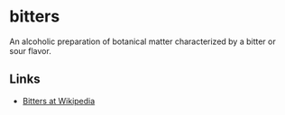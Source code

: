 # bitters

An alcoholic preparation of botanical matter characterized by a bitter or sour flavor.

## Links

 - [Bitters at Wikipedia](https://en.wikipedia.org/wiki/Bitters)